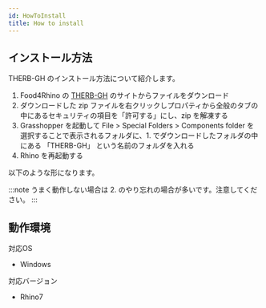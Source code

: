 ```yaml
---
id: HowToInstall
title: How to install
---
```


## インストール方法

THERB-GH のインストール方法について紹介します。

1. Food4Rhino の [THERB-GH](https://www.food4rhino.com/app/hoaryfox) のサイトからファイルをダウンロード
1. ダウンロードした zip ファイルを右クリックしプロパティから全般のタブの中にあるセキュリティの項目を「許可する」にし、zip を解凍する
1. Grasshopper を起動して File > Special Folders > Components folder を選択することで表示されるフォルダに、1. でダウンロードしたフォルダの中にある 「THERB-GH」 という名前のフォルダを入れる
1. Rhino を再起動する

以下のような形になります。


:::note
うまく動作しない場合は 2. のやり忘れの場合が多いです。注意してください。
:::

## 動作環境

対応OS
- Windows

対応バージョン
- Rhino7